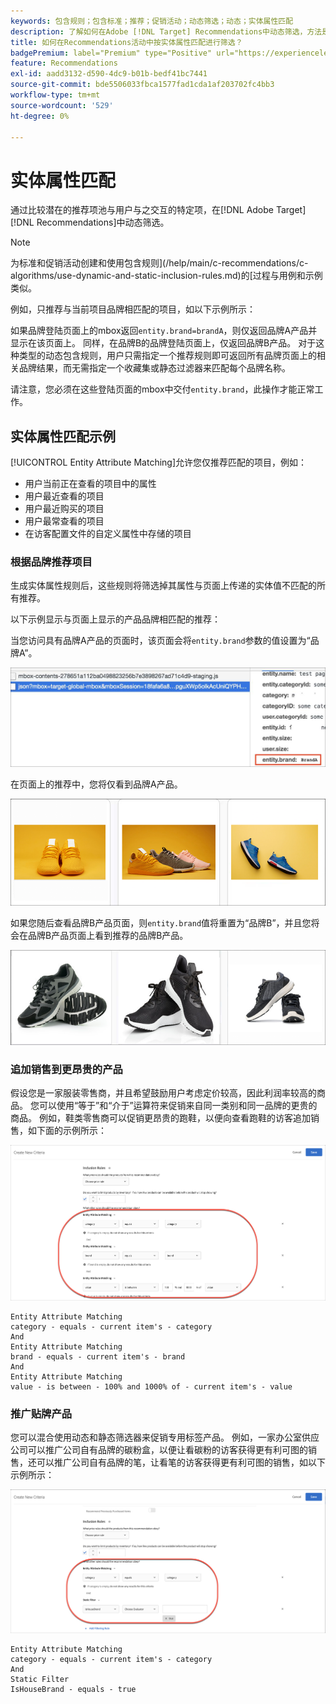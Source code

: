 ```yaml
---
keywords: 包含规则；包含标准；推荐；促销活动；动态筛选；动态；实体属性匹配
description: 了解如何在Adobe [!DNL Target] Recommendations中动态筛选，方法是将一组潜在项目与用户与之交互的特定项目进行比较。
title: 如何在Recommendations活动中按实体属性匹配进行筛选？
badgePremium: label="Premium" type="Positive" url="https://experienceleague.adobe.com/docs/target/using/introduction/intro.html?lang=en#premium newtab=true" tooltip="请参阅Target Premium中包含的内容。"
feature: Recommendations
exl-id: aadd3132-d590-4dc9-b01b-bedf41bc7441
source-git-commit: bde5506033fbca1577fad1cda1af203702fc4bb3
workflow-type: tm+mt
source-wordcount: '529'
ht-degree: 0%

---
```


# 实体属性匹配

通过比较潜在的推荐项池与用户与之交互的特定项，在[!DNL Adobe Target] [!DNL Recommendations]中动态筛选。

>[!NOTE]
>
>为标准和促销活动创建和使用包含规则](/help/main/c-recommendations/c-algorithms/use-dynamic-and-static-inclusion-rules.md)的[过程与用例和示例类似。

例如，只推荐与当前项目品牌相匹配的项目，如以下示例所示：

如果品牌登陆页面上的mbox返回`entity.brand=brandA`，则仅返回品牌A产品并显示在该页面上。 同样，在品牌B的品牌登陆页面上，仅返回品牌B产品。 对于这种类型的动态包含规则，用户只需指定一个推荐规则即可返回所有品牌页面上的相关品牌结果，而无需指定一个收藏集或静态过滤器来匹配每个品牌名称。

请注意，您必须在这些登陆页面的mbox中交付`entity.brand`，此操作才能正常工作。

## 实体属性匹配示例

[!UICONTROL Entity Attribute Matching]允许您仅推荐匹配的项目，例如：

* 用户当前正在查看的项目中的属性
* 用户最近查看的项目
* 用户最近购买的项目
* 用户最常查看的项目
* 在访客配置文件的自定义属性中存储的项目

### 根据品牌推荐项目

生成实体属性规则后，这些规则将筛选掉其属性与页面上传递的实体值不匹配的所有推荐。

以下示例显示与页面上显示的产品品牌相匹配的推荐：

当您访问具有品牌A产品的页面时，该页面会将`entity.brand`参数的值设置为“品牌A”。

![示例Target调用](/help/main/c-recommendations/c-algorithms/assets/example-target-call.png)

在页面上的推荐中，您将仅看到品牌A产品。

![品牌A推荐](/help/main/c-recommendations/c-algorithms/assets/brandA.png)

如果您随后查看品牌B产品页面，则`entity.brand`值将重置为“品牌B”，并且您将会在品牌B产品页面上看到推荐的品牌B产品。

![品牌B推荐](/help/main/c-recommendations/c-algorithms/assets/brandB.png)

### 追加销售到更昂贵的产品

假设您是一家服装零售商，并且希望鼓励用户考虑定价较高，因此利润率较高的商品。 您可以使用“等于”和“介于”运算符来促销来自同一类别和同一品牌的更贵的商品。 例如，鞋类零售商可以促销更昂贵的跑鞋，以便向查看跑鞋的访客追加销售，如下面的示例所示：

![追加销售](/help/main/c-recommendations/c-algorithms/assets/upsell.png)

```
Entity Attribute Matching
category - equals - current item's - category 
And 
Entity Attribute Matching
brand - equals - current item's - brand 
And 
Entity Attribute Matching
value - is between - 100% and 1000% of - current item's - value
```

### 推广贴牌产品

您可以混合使用动态和静态筛选器来促销专用标签产品。 例如，一家办公室供应公司可以推广公司自有品牌的碳粉盒，以便让看碳粉的访客获得更有利可图的销售，还可以推广公司自有品牌的笔，让看笔的访客获得更有利可图的销售，如以下示例所示：

![家庭品牌](/help/main/c-recommendations/c-algorithms/assets/housebrand.png)

```
Entity Attribute Matching
category - equals - current item's - category 
And
Static Filter
IsHouseBrand - equals - true
```
